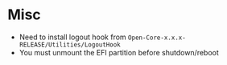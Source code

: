 # Misc

- Need to install logout hook from `Open-Core-x.x.x-RELEASE/Utilities/LogoutHook`
- You must unmount the EFI partition before shutdown/reboot
